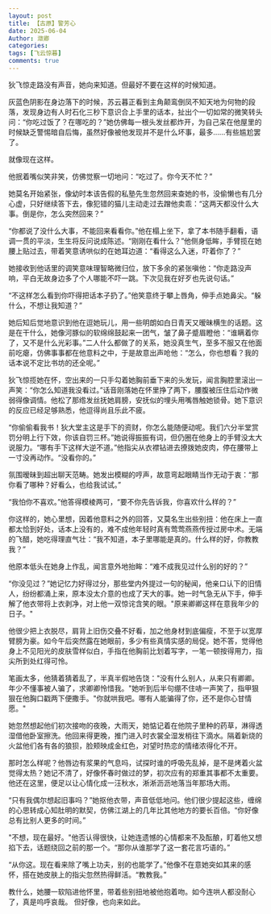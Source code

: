 ```yaml
---
layout: post
title: 【古原】警芳心
date: 2025-06-04
Author: 潋卿
categories: 
tags: [飞云惊暮]
comments: true
--- 
```

狄飞惊走路没有声音，她向来知道。但最好不要在这样的时候知道。

灰蓝色阴影在身边落下的时候，苏云暮正看到主角颠鸾倒凤不知天地为何物的段落，发现身边有人时石化三秒下意识合上手里的话本，扯出个一切如常的微笑转头问：“你吃过饭了？在哪吃的？”她仿佛每一根头发丝都炸开，为自己呆在他屋里的时候缺乏警惕暗自后悔，虽然好像被他发现并不是什么坏事，最多……有些尴尬罢了。

就像现在这样。

他抿着嘴似笑非笑，仿佛觉察一切地问：“吃过了。你今天不忙？”

她莫名开始紧张，像幼时本该告假的私塾先生忽然回来查她的书，没偷懒也有几分心虚，只好继续答下去，像犯错的猫儿主动走过去蹭他卖乖：“这两天都没什么大事。倒是你，怎么突然回来？”

“你都说了没什么大事，不能回来看看你。”他在榻上坐下，拿了本书随手翻看，语调一贯的平淡，生生将反问说成陈述。“刚刚在看什么？”他侧身低眸，手臂揽在她腰上贴过去，带着笑意诱哄似的在她耳边道：“看得这么入迷，吓着你了？”

她接收到他话里的调笑意味理智略微归位，放下多余的紧张嗔他：“你走路没声响，平白无故身边多了个人哪能不吓一跳。下次见我在好歹也先说句话。”

“不这样怎么看到你吓得把话本子扔了。”他笑意终于攀上唇角，伸手点她鼻尖。“躲什么，不想让我知道？”

她后知后觉地意识到他在逗她玩儿，用一些明朗如白日青天又暧昧横生的话题。这是在干什么，她像河豚似的软绵绵鼓起来一团气，皱了鼻子蹙眉瞪他：“谁瞒着你了，又不是什么光彩事。”二人什么都做了的关系，她没真生气，至多不服又在他面前吃瘪，仿佛事事都在他意料之中，于是故意出声呛他：“怎么，你也想看？我的话本说不定比书坊的还全呢。”

狄飞惊揽她在怀，空出来的一只手勾着她胸前垂下来的头发玩，闻言胸腔里滚出一声笑：“你怎么知道我没看过。”话音刚落她在怀里挣了两下，腰腹被压住后动作微弱得像调情。他松了那绺发丝抚她肩膀，安抚似的埋头用嘴唇触她锁骨。她下意识的反应已经足够熟悉，他逗得尚且乐此不疲。

“你偷偷看我书！狄大堂主这是手下的资财，你怎么能随便动呢。我们六分半堂赏罚分明上行下效，你该自罚三杯。”她说得振振有词，但仍圈在他身上的手臂没太大说服力。“哪有手下这样大逆不道。”他指尖从衣襟钻进去撩拨她皮肉，停在腰带上一寸没再动作。“没看你的。”

氛围暧昧到超出聊天范畴。她发出模糊的哼声，故意弯起眼睛当作无动于衷：“那你看了哪种？好看么，也给我试试。”

“我怕你不喜欢。”他答得模棱两可，“要不你先告诉我，你喜欢什么样的？”

你这样的，她心里想，因着他意料之外的回答，又莫名生出些别扭：他在床上一直都太恰到好处，话本上没有的，难不成他年轻时真有莺莺燕燕传授过房中术。无端的飞醋，她吃得理直气壮：“我不知道，本子里哪能是真的。什么样的好，你教教我？”

他原本低头在她身上作乱，闻言意外地抬眸：“难不成我见过什么别的好的？”

“你没见过？”她记忆力好得过分，那些堂内外提过一句的秘闻，他亲口认下的旧情人，纷纷都涌上来，原本没太介意的也成了天大的事。她一时气急无从下手，伸手解了他衣带将上衣剥净，对上他一双惊诧含笑的眼。"原来卿卿这样在意我年少的日子。"

他很少把上衣脱尽，肩背上旧伤交叠不好看，加之他身材到底偏瘦，不至于以宽厚臂膀为豪。如今午后突然露在她眼前，多少有些真情实感的局促。她不答，觉得他身上不见阳光的皮肤雪样似白，手指在他胸前比划着写字，一笔一顿按得用力，指尖所到处红得可怜。

笔画太多，他猜着猜着乱了，半真半假地告饶："没有什么别人，从来只有卿卿。年少不懂事被人骗了，求卿卿怜惜我。"她听到后半句绷不住哧一声笑了，指甲狠狠在他胸口戳两下便撒手。"你就哄我吧。哪有人能骗得了你，还不是你心甘情愿。"

她忽然想起他们初次接吻的夜晚，大雨天，她惦记着在他院子里种的药草，淋得透湿借他卧室擦洗。他回来得更晚，推门进入时衣裳全湿发梢往下滴水。隔着新烧的火盆他们各有各的狼狈，脸颊映成金红色，对望时热恋的情绪浓得化不开。

那时怎么样呢？他唇边有浆果的气息吗，试探时谁的呼吸先乱掉，是不是烤着火盆觉得太热？她记不清了，好像怀春时做过的梦，初次应有的郑重其事都不太重要。他还在这里，便足以让心情化成一汪秋水，淅淅沥沥地落当年那场大雨。

“只有我偶尔想起旧事吗？”她抠他衣带，声音低低地问。他们很少提起这些，缠绵的心思转成心知肚明的默契，仿佛江湖上的几年比其他地方的要长百倍。“你好像总有比别人更多的时间。”

"不想，现在最好。"他否认得很快，让她连遗憾的心情都来不及酝酿，盯着他又想掐下去，话题绕回之前的那一个。“那你从谁那学了这一套花言巧语的。”

“从你这。现在看来除了嘴上功夫，别的也能学了。”他像不在意她突如其来的感怀，搭在她皮肤上的指尖忽然热得鲜活。“教教我。”

教什么，她腰一软陷进他怀里，带着些别扭地被他抱着吻。如今连哄人都没耐心了，真是呜呼哀哉。
但好像，也向来如此。
